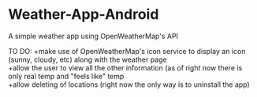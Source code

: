 # Weather-App-Android

A simple weather app using OpenWeatherMap's API

TO DO:
+make use of OpenWeatherMap's icon service to display an icon (sunny, cloudy, etc) along with the weather page  
+allow the user to view all the other information (as of right now there is only real temp and "feels like" temp  
+allow deleting of locations (right now the only way is to uninstall the app)  
